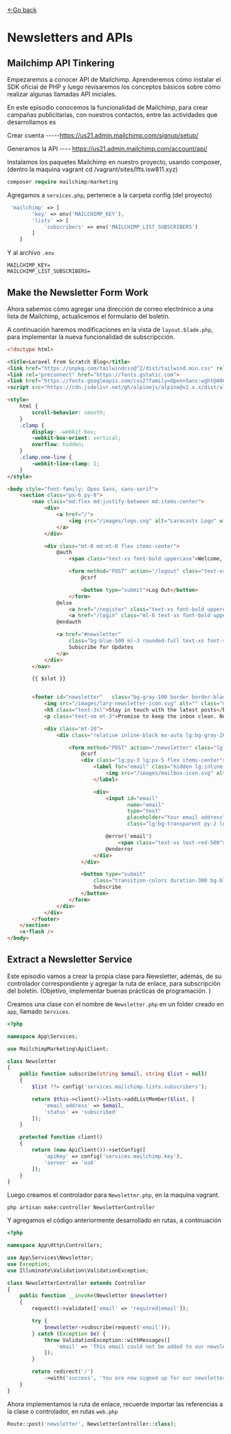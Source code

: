 [<-Go back](/README.md)

# Newsletters and APIs

## Mailchimp API Tinkering

Empezaremos a conocer API de Mailchimp. Aprenderemos cómo instalar el SDK oficial de PHP y luego revisaremos los conceptos básicos sobre cómo realizar algunas llamadas API iniciales.

En este episodio conocemos la funcionalidad de Mailchimp, para crear campañas publicitarias, con nuestros contactos, entre las actividades que desarrollamos es 

Crear cuenta -----https://us21.admin.mailchimp.com/signup/setup/

Generamos la API ---- https://us21.admin.mailchimp.com/account/api/

Instalamos los paquetes Mailchimp en nuestro proyecto, usando composer, (dentro la maquina vagrant cd /vagrant/sites/lfts.isw811.xyz)

```php
composer require mailchimp/marketing
```

Agregamos a `services.php`, pertenece a la carpeta config (del proyecto)

```php
 'mailchimp' => [
        'key' => env('MAILCHIMP_KEY'),
        'lists' => [
            'subscribers' => env('MAILCHIMP_LIST_SUBSCRIBERS')
        ]
    ]
```

Y al archivo `.env`


    MAILCHIMP_KEY= 
    MAILCHIMP_LIST_SUBSCRIBERS=

    
## Make the Newsletter Form Work

Ahora sabemos cómo agregar una dirección de correo electrónico a una lista de Mailchimp, actualicemos el formulario del boletín.

A continuación haremos modificaciones en la vista de `layout.blade.php`, para implementar la nueva funcionalidad de subscripcción. 

```html
<!doctype html>

<title>Laravel From Scratch Blog</title>
<link href="https://unpkg.com/tailwindcss@^2/dist/tailwind.min.css" rel="stylesheet">
<link rel="preconnect" href="https://fonts.gstatic.com">
<link href="https://fonts.googleapis.com/css2?family=Open+Sans:wght@400;600;700&display=swap" rel="stylesheet">
<script src="https://cdn.jsdelivr.net/gh/alpinejs/alpine@v2.x.x/dist/alpine.min.js" defer></script>

<style>
    html {
        scroll-behavior: smooth;
    }
    .clamp {
        display: -webkit-box;
        -webkit-box-orient: vertical;
        overflow: hidden;
    }
    .clamp.one-line {
        -webkit-line-clamp: 1;
    }
</style>

<body style="font-family: Open Sans, sans-serif">
    <section class="px-6 py-8">
        <nav class="md:flex md:justify-between md:items-center">
            <div>
                <a href="/">
                    <img src="/images/logo.svg" alt="Laracasts Logo" width="165" height="16">
                </a>
            </div>

            <div class="mt-8 md:mt-0 flex items-center">
                @auth
                    <span class="text-xs font-bold uppercase">Welcome, {{ auth()->user()->name }}!</span>

                    <form method="POST" action="/logout" class="text-xs font-semibold text-blue-500 ml-6">
                        @csrf

                        <button type="submit">Log Out</button>
                    </form>
                @else
                    <a href="/register" class="text-xs font-bold uppercase">Register</a>
                    <a href="/login" class="ml-6 text-xs font-bold uppercase">Log In</a>
                @endauth

                <a href="#newsletter"
                    class="bg-blue-500 ml-3 rounded-full text-xs font-semibold text-white uppercase py-3 px-5">
                    Subscribe for Updates
                </a>
            </div>
        </nav>

        {{ $slot }}


        <footer id="newsletter"   class="bg-gray-100 border border-black border-opacity-5 rounded-xl text-center py-16 px-10 mt-16">
            <img src="/images/lary-newsletter-icon.svg" alt="" class="mx-auto -mb-6" style="width: 145px;">
            <h5 class="text-3xl">Stay in touch with the latest posts</h5>
            <p class="text-sm mt-3">Promise to keep the inbox clean. No bugs.</p>

            <div class="mt-10">
                <div class="relative inline-block mx-auto lg:bg-gray-200 rounded-full">

                    <form method="POST" action="/newsletter" class="lg:flex text-sm">
                        @csrf
                        <div class="lg:py-3 lg:px-5 flex items-center">
                            <label for="email" class="hidden lg:inline-block">
                                <img src="/images/mailbox-icon.svg" alt="mailbox letter">
                            </label>

                            <div>
                                <input id="email"
                                       name="email"
                                       type="text"
                                       placeholder="Your email address"
                                       class="lg:bg-transparent py-2 lg:py-0 pl-4 focus-within:outline-none">

                                @error('email')
                                    <span class="text-xs text-red-500">{{ $message }}</span>
                                @enderror
                            </div>
                        </div>

                        <button type="submit"
                            class="transition-colors duration-300 bg-blue-500 hover:bg-blue-600 mt-4 lg:mt-0 lg:ml-3 rounded-full text-xs font-semibold text-white uppercase py-3 px-8">
                            Subscribe
                        </button>
                    </form>
                </div>
            </div>
        </footer>
    </section>
    <x-flash />
</body>
```

##  Extract a Newsletter Service

Este episodio vamos a crear la propia clase para Newsletter, además, de su controlador correspondiente y agregar la ruta de enlace, para subscripción del boletín. (Objetivo, implementar buenas prácticas de programación. )

Creamos una clase con el nombre de `Newsletter.php` en un folder creado en `app`, llamado `Services`. 

```php
<?php

namespace App\Services;

use MailchimpMarketing\ApiClient;

class Newsletter
{
    public function subscribe(string $email, string $list = null)
    {
        $list ??= config('services.mailchimp.lists.subscribers');

        return $this->client()->lists->addListMember($list, [
            'email_address' => $email,
            'status' => 'subscribed'
        ]);
    }

    protected function client()
    {
        return (new ApiClient())->setConfig([
            'apiKey' => config('services.mailchimp.key'),
            'server' => 'us6'
        ]);
    }
}
```

Luego creamos el controlador para `Newsletter.php`, en la maquina vagrant.

    php artisan make:controller NewsletterController

Y agregamos el código anteriormente desarrollado en rutas, a continuación

```php
<?php

namespace App\Http\Controllers;

use App\Services\Newsletter;
use Exception;
use Illuminate\Validation\ValidationException;

class NewsletterController extends Controller
{
    public function __invoke(Newsletter $newsletter)
    {
        request()->validate(['email' => 'required|email']);

        try {
            $newsletter->subscribe(request('email'));
        } catch (Exception $e) {
            throw ValidationException::withMessages([
                'email' => 'This email could not be added to our newsletter list.'
            ]);
        }

        return redirect('/')
            ->with('success', 'You are now signed up for our newsletter!');
    }
}
```

Ahora implementamos la ruta de enlace, recuerde importar las referencias a la clase o controlador, en rutas `web.php`

```php
Route::post('newsletter', NewsletterController::class);
```
## 
